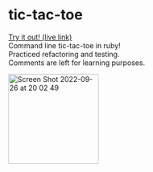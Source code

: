# tic-tac-toe
[Try it out! (live link)](https://replit.com/@BenedictTan1/Tic-Tac-Toe?v=1)
<br>
Command line tic-tac-toe in ruby!
<br>
Practiced refactoring and testing.
<br>
Comments are left for learning purposes.
<br>

<img width="179" alt="Screen Shot 2022-09-26 at 20 02 49" src="https://user-images.githubusercontent.com/89565362/192422061-b0aba923-e4f2-4bef-8c91-144864028c77.png">
